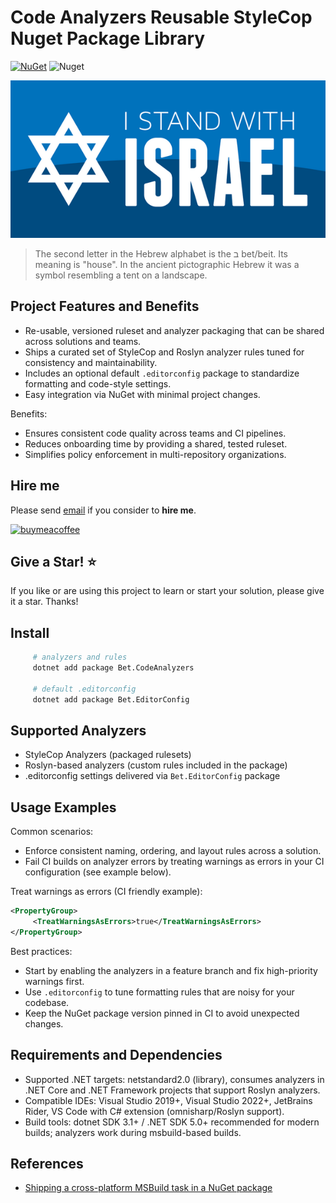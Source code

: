 ﻿# Code Analyzers Reusable StyleCop Nuget Package Library

[![NuGet](https://img.shields.io/nuget/v/Bet.CodeAnalyzers.svg)](https://www.nuget.org/packages?q=Bet.CodeAnalyzers)
![Nuget](https://img.shields.io/nuget/dt/Bet.CodeAnalyzers)

![I Stand With Israel](./img/IStandWithIsrael.png)

> The second letter in the Hebrew alphabet is the ב bet/beit. Its meaning is "house". In the ancient pictographic Hebrew it was a symbol resembling a tent on a landscape.

## Project Features and Benefits

- Re-usable, versioned ruleset and analyzer packaging that can be shared across solutions and teams.
- Ships a curated set of StyleCop and Roslyn analyzer rules tuned for consistency and maintainability.
- Includes an optional default `.editorconfig` package to standardize formatting and code-style settings.
- Easy integration via NuGet with minimal project changes.

Benefits:

- Ensures consistent code quality across teams and CI pipelines.
- Reduces onboarding time by providing a shared, tested ruleset.
- Simplifies policy enforcement in multi-repository organizations.

## Hire me

Please send [email](mailto:info@kingdavidconsulting.com) if you consider to **hire me**.

[![buymeacoffee](https://www.buymeacoffee.com/assets/img/custom_images/orange_img.png)](https://www.buymeacoffee.com/vyve0og)

## Give a Star! :star:

If you like or are using this project to learn or start your solution, please give it a star. Thanks!

## Install

```bash
     # analyzers and rules
     dotnet add package Bet.CodeAnalyzers

     # default .editorconfig
     dotnet add package Bet.EditorConfig
```



## Supported Analyzers

- StyleCop Analyzers (packaged rulesets)
- Roslyn-based analyzers (custom rules included in the package)
- .editorconfig settings delivered via `Bet.EditorConfig` package

## Usage Examples

Common scenarios:

- Enforce consistent naming, ordering, and layout rules across a solution.
- Fail CI builds on analyzer errors by treating warnings as errors in your CI configuration (see example below).

Treat warnings as errors (CI friendly example):

```xml
<PropertyGroup>
     <TreatWarningsAsErrors>true</TreatWarningsAsErrors>
</PropertyGroup>
```

Best practices:

- Start by enabling the analyzers in a feature branch and fix high-priority warnings first.
- Use `.editorconfig` to tune formatting rules that are noisy for your codebase.
- Keep the NuGet package version pinned in CI to avoid unexpected changes.

## Requirements and Dependencies

- Supported .NET targets: netstandard2.0 (library), consumes analyzers in .NET Core and .NET Framework projects that support Roslyn analyzers.
- Compatible IDEs: Visual Studio 2019+, Visual Studio 2022+, JetBrains Rider, VS Code with C# extension (omnisharp/Roslyn support).
- Build tools: dotnet SDK 3.1+ / .NET SDK 5.0+ recommended for modern builds; analyzers work during msbuild-based builds.

## References

- [Shipping a cross-platform MSBuild task in a NuGet package](https://natemcmaster.com/blog/2017/07/05/msbuild-task-in-nuget/)